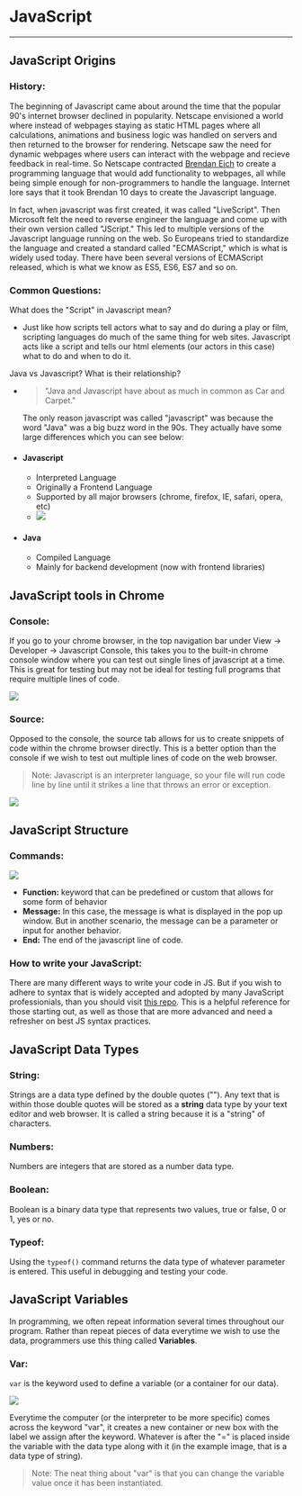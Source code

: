 # JavaScript

<hr>

## JavaScript Origins

### History:

The beginning of Javascript came about around the time that the popular 90's internet browser declined in popularity. Netscape envisioned a world where instead of webpages staying as static HTML pages where all calculations, animations and business logic was handled on servers and then returned to the browser for rendering. Netscape saw the need for dynamic webpages where users can interact with the webpage and recieve feedback in real-time. So Netscape contracted [Brendan Eich](https://en.wikipedia.org/wiki/Brendan_Eich) to create a programming language that would add functionality to webpages, all while being simple enough for non-programmers to handle the language. Internet lore says that it took Brendan 10 days to create the Javascript language.

In fact, when javascript was first created, it was called "LiveScript". Then Microsoft felt the need to reverse engineer the language and come up with their own version called "JScript." This led to multiple versions of the Javascript language running on the web. So Europeans tried to standardize the language and created a standard called "ECMAScript," which is what is widely used today. There have been several versions of ECMAScript released, which is what we know as ES5, ES6, ES7 and so on.

### Common Questions:

What does the "Script" in Javascript mean?

- Just like how scripts tell actors what to say and do during a play or film, scripting languages do much of the same thing for web sites. Javascript acts like a script and tells our html elements (our actors in this case) what to do and when to do it.

Java vs Javascript? What is their relationship?

- <blockquote>"Java and Javascript have about as much in common as Car and Carpet."</blockquote> The only reason javascript was called "javascript" was because the word "Java" was a big buzz word in the 90s. They actually have some large differences which you can see below:

<ul>
    <li>
        <h4>Javascript</h4>
        <ul>
            <li>
                Interpreted Language
            </li>
            <li>
                Originally a Frontend Language
            </li>
            <li>
                Supported by all major browsers (chrome, firefox, IE, safari, opera, etc)
            </li>
            <li>
                <img src="./img/js-popularity-chart.png">
            </li>
        </ul>
    </li>
    <li>
        <h4>Java</h4>
        <ul>
            <li>
                Compiled Language
            </li>
            <li>
                Mainly for backend development (now with frontend libraries)
            </li>
        </ul>
    </li>
</ul>

## JavaScript tools in Chrome

### Console:

If you go to your chrome browser, in the top navigation bar under View -> Developer -> Javascript Console, this takes you to the built-in chrome console window where you can test out single lines of javascript at a time. This is great for testing but may not be ideal for testing full programs that require multiple lines of code.

<img src="./img/js-chrome-console.png">
<br>

### Source:

Opposed to the console, the source tab allows for us to create snippets of code within the chrome browser directly. This is a better option than the console if we wish to test out multiple lines of code on the web browser.

<blockquote>Note: Javascript is an interpreter language, so your file will run code line by line until it strikes a line that throws an error or exception.</blockquote>

<img src="./img/js-chrome-snippet.png">
<br>

## JavaScript Structure

### Commands:

<img src="./img/js-message-struc.png">

- <strong>Function:</strong> keyword that can be predefined or custom that allows for some form of behavior
- <strong>Message:</strong> In this case, the message is what is displayed in the pop up window. But in another scenario, the message can be a parameter or input for another behavior.
- <strong>End:</strong> The end of the javascript line of code.

### How to write your JavaScript:

There are many different ways to write your code in JS. But if you wish to adhere to syntax that is widely accepted and adopted by many JavaScript professionials, than you should visit [this repo](https://github.com/rwaldron/idiomatic.js). This is a helpful reference for those starting out, as well as those that are more advanced and need a refresher on best JS syntax practices.
<br>

## JavaScript Data Types

### String:

Strings are a data type defined by the double quotes (""). Any text that is within those double quotes will be stored as a <strong>string</strong> data type by your text editor and web browser. It is called a string because it is a "string" of characters.

### Numbers:

Numbers are integers that are stored as a number data type.

### Boolean:

Boolean is a binary data type that represents two values, true or false, 0 or 1, yes or no.

### Typeof:

Using the <code>typeof()</code> command returns the data type of whatever parameter is entered. This useful in debugging and testing your code.

## JavaScript Variables

In programming, we often repeat information several times throughout our program. Rather than repeat pieces of data everytime we wish to use the data, programmers use this thing called <strong>Variables</strong>.

### Var:

<code>var</code> is the keyword used to define a variable (or a container for our data).

<img src="./img/js-variables-var.png">

Everytime the computer (or the interpreter to be more specific) comes across the keyword "var", it creates a new container or new box with the label we assign after the keyword. Whatever is after the "=" is placed inside the variable with the data type along with it (in the example image, that is a data type of string).

<blockquote>Note: The neat thing about "var" is that you can change the variable value once it has been instantiated.</blockquote>

###
